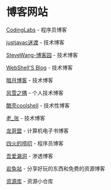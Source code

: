 # 博客网站

[CodingLabs](http://blog.codinglabs.org/) - 程序员博客

[justjavac迷渡](https://justjavac.com/) - 技术博客

[SteveWang-博客园](https://www.cnblogs.com/eniac12/) - 技术博客

[WebShell'S Blog](https://www.webshell.cc/) - 技术博客

[暗月博客](http://www.moonsec.com/) - 技术博客

[风雪之隅](http://www.laruence.com/) - 个人技术博客

[酷壳coolshell](https://coolshell.cn/) - 技术性博客

[老_张](https://www.cnblogs.com/imyalost/) - 技术博客

[龙哥盟](http://it-ebooks.flygon.net/) - 计算机电子书博客

[四火的唠叨](http://www.raychase.net/) - 程序员博客

[吾爱漏洞](http://www.52bug.cn) - 渗透博客

[岩兔站](https://yantuz.cn/) - 分享好玩的东西和免费的资源博客

[资源库](https://www.leachchen.com/) - 资源小仓库

